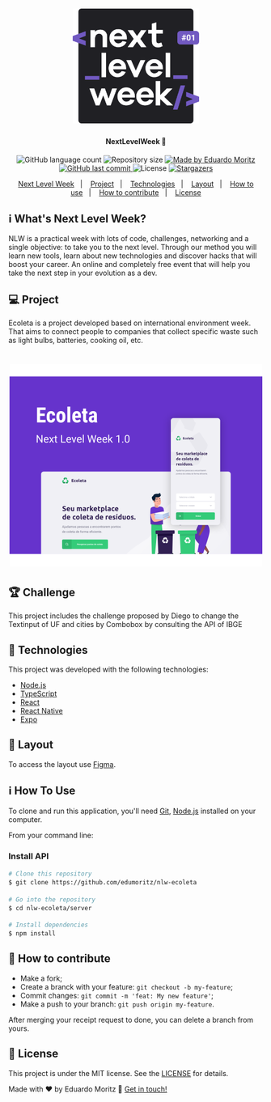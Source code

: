 <h1 align="center">
    <img alt="NextLevelWeek" title="#NextLevelWeek" src="demo/logo.svg" width="250px" />
</h1>

<h4 align="center"> 
	NextLevelWeek 🚀 
</h4>
<p align="center">
  <img alt="GitHub language count" src="https://img.shields.io/github/languages/count/edumoritz/nlw-ecoleta?color=%2304D361%22">

  <img alt="Repository size" src="https://img.shields.io/github/repo-size/edumoritz/nlw-ecoleta">
	
  <a href="https://www.linkedin.com/in/eduardo-moritz-5298a0118/">
    <img alt="Made by Eduardo Moritz" src="https://img.shields.io/badge/made%20by-edumoritz-%2304D361">
  </a>

  <a href="https://github.com/edumoritz/nlw-ecoleta/commits/master">
    <img alt="GitHub last commit" src="https://img.shields.io/github/last-commit/edumoritz/nlw-ecoleta">
  </a>

  <img alt="License" src="https://img.shields.io/badge/license-MIT-brightgreen">
   <a href="https://github.com/edumoritz/nlw-ecoleta/stargazers">
    <img alt="Stargazers" src="https://img.shields.io/github/stars/edumoritz/nlw-ecoleta?style=social">
  </a>
</p>

<p align="center">
  <a href="#-nlw">Next Level Week</a>&nbsp;&nbsp;&nbsp;|&nbsp;&nbsp;&nbsp;
  <a href="#-project">Project</a>&nbsp;&nbsp;&nbsp;|&nbsp;&nbsp;&nbsp;
  <a href="#rocket-Technologies">Technologies</a>&nbsp;&nbsp;&nbsp;|&nbsp;&nbsp;&nbsp;
  <a href="#-layout">Layout</a>&nbsp;&nbsp;&nbsp;|&nbsp;&nbsp;&nbsp;
  <a href="#-how-to-use">How to use</a>&nbsp;&nbsp;&nbsp;|&nbsp;&nbsp;&nbsp;
  <a href="#-how-to-contribute">How to contribute</a>&nbsp;&nbsp;&nbsp;|&nbsp;&nbsp;&nbsp;
  <a href="#memo-license">License</a>
</p>

## :information_source: What's Next Level Week?

NLW is a practical week with lots of code, challenges, networking and a single objective: to take you to the next level.
Through our method you will learn new tools, learn about new technologies and discover hacks that will boost your career.
An online and completely free event that will help you take the next step in your evolution as a dev.

## 💻 Project

Ecoleta is a project developed based on international environment week. 
That aims to connect people to companies that collect specific waste such as light bulbs, batteries, cooking oil, etc.

<h1 align="center">
    <img alt="Example" title="Example" src="demo/capa.svg" width="500px" />
</h1>

## :trophy: Challenge

This project includes the challenge proposed by Diego to change the Textinput of UF and cities by Combobox by consulting the API of IBGE

## :rocket: Technologies

This project was developed with the following technologies:

- [Node.js][nodejs]
- [TypeScript][typescript]
- [React][reactjs]
- [React Native][rn]
- [Expo][expo]

## 🔖 Layout

To access the layout use [Figma](https://www.figma.com/file/1SxgOMojOB2zYT0Mdk28lB/).

## :information_source: How To Use

To clone and run this application, you'll need [Git](https://git-scm.com), [Node.js][nodejs] 
installed on your computer.

From your command line:

### Install API 
```bash
# Clone this repository
$ git clone https://github.com/edumoritz/nlw-ecoleta

# Go into the repository
$ cd nlw-ecoleta/server

# Install dependencies
$ npm install
```

## 🤔 How to contribute

- Make a fork;
- Create a branck with your feature: `git checkout -b my-feature`;
- Commit changes: `git commit -m 'feat: My new feature'`;
- Make a push to your branch: `git push origin my-feature`.

After merging your receipt request to done, you can delete a branch from yours.

## :memo: License

This project is under the MIT license. See the [LICENSE](LICENSE.md) for details.


Made with ♥ by Eduardo Moritz :wave: [Get in touch!](https://www.linkedin.com/in/eduardo-moritz-5298a0118/)

[nodejs]: https://nodejs.org/
[typescript]: https://www.typescriptlang.org/
[expo]: https://expo.io/
[reactjs]: https://reactjs.org
[rn]: https://facebook.github.io/react-native/
[yarn]: https://yarnpkg.com/
[vs]: https://code.visualstudio.com/
[vceditconfig]: https://marketplace.visualstudio.com/items?itemName=EditorConfig.EditorConfig
[vceslint]: https://marketplace.visualstudio.com/items?itemName=dbaeumer.vscode-eslint
[prettier]: https://marketplace.visualstudio.com/items?itemName=esbenp.prettier-vscode
